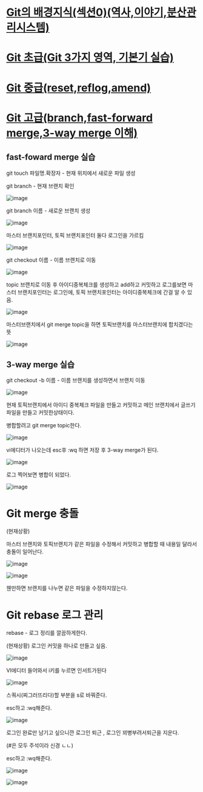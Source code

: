 # [Git의 배경지식(섹션0)(역사,이야기,분산관리시스템)](https://github.com/se6in/Git-study/blob/main/Git%EC%9D%98%20%EA%B8%B0%EC%B4%88.md)
# [Git 초급(Git 3가지 영역, 기본기 실습)](https://github.com/se6in/Git-study/blob/main/Git%20%EA%B8%B0%EB%B3%B8%EA%B8%B0%20%EC%8B%A4%EC%8A%B5.md)
# [Git 중급(reset,reflog,amend)](https://github.com/se6in/Git-study/blob/main/Git%20%EC%A4%91%EA%B8%89.md)

# [Git 고급(branch,fast-forward merge,3-way merge 이해)](https://github.com/se6in/Git-study/blob/main/Git%20%EA%B3%A0%EA%B8%89.md)

## fast-foward merge 실습

git touch 파일명.확장자 - 현재 위치에서 새로운 파일 생성

git branch - 현재 브랜치 확인

![image](https://github.com/se6in/Git-study/assets/116144890/57cd7fd7-89b6-4979-a285-801d1fd76373)

git branch 이름 - 새로운 브랜치 생성

![image](https://github.com/se6in/Git-study/assets/116144890/021e7b60-39d4-434f-b759-ba589263dd62)

마스터 브랜치포인터, 토픽 브랜치포인터 둘다 로그인을 가르킴

![image](https://github.com/se6in/Git-study/assets/116144890/1cd7deda-bdaf-4afd-a556-f4575e563dd1)

git checkout 이름 - 이름 브랜치로 이동

![image](https://github.com/se6in/Git-study/assets/116144890/8a4b2859-287d-427c-be7f-a0ab08081f7d)

topic 브랜치로 이동 후 아이디중복체크를 생성하고 add하고 커밋하고 로그를보면 마스터 브랜치포인터는 로그인에, 토픽 브랜치포인터는 아이디중복체크에 간걸 알 수 있음.

![image](https://github.com/se6in/Git-study/assets/116144890/f35c8485-992b-41cb-8109-dc16666d3d30)

마스터브랜치에서 git merge topic을 하면 토픽브랜치를 마스터브랜치에 합치겠다는 뜻

![image](https://github.com/se6in/Git-study/assets/116144890/5ad712aa-fb09-4b6b-8f5c-51d10caedbfe)

## 3-way merge 실습

git checkout -b 이름 - 이름 브랜치를 생성하면서 브랜치 이동 

![image](https://github.com/se6in/Git-study/assets/116144890/d6ff4a7c-a635-4b08-98dc-328e25e0b233)

현재 토픽브랜치에서 아이디 중복체크 파일을 만들고 커밋하고 메인 브랜치에서 글쓰기 파일을 만들고 커밋한상태이다.

병합할려고 git merge topic한다.

![image](https://github.com/se6in/Git-study/assets/116144890/d5c38710-42b3-4498-922b-edcf5dad36e2)

vi에디터가 나오는데 esc후 :wq 하면 저장 후 3-way merge가 된다.

![image](https://github.com/se6in/Git-study/assets/116144890/10576e38-a340-4f0a-bbf3-4e68ad546a6f)

로그 찍어보면 병합이 되었다.

![image](https://github.com/se6in/Git-study/assets/116144890/174f09b0-3519-42ea-9f5a-4d5a81955ac5)

# Git merge 충돌

(현재상황)

마스터 브랜치와 토픽브랜치가 같은 파일을 수정해서 커밋하고 병합할 때 내용일 달라서 충돌이 일어난다.

![image](https://github.com/se6in/Git-study/assets/116144890/18ca1e79-c0b7-4ffe-8155-2e0b8a72852d)

![image](https://github.com/se6in/Git-study/assets/116144890/9db0cc27-a3b9-4844-b0f8-c717c8e38eab)

웬만하면 브랜치를 나누면 같은 파일을 수정하지않는다.

# Git rebase 로그 관리

rebase - 로그 정리를 깔끔하게한다.

(현재상황)
로그인 커밋을 하나로 만들고 싶음.

![image](https://github.com/se6in/Git-study/assets/116144890/23bdff96-0c3e-4d8b-8f7c-df42ef29267b)

VI에디터 들어와서 i키를 누르면 인서트가된다

![image](https://github.com/se6in/Git-study/assets/116144890/3ae1310e-2534-43c5-a3bb-8f6d2e72ca4a)

스쿼시(찌그러뜨리다)할 부분을 s로 바꿔준다.

esc하고 :wq해준다.

![image](https://github.com/se6in/Git-study/assets/116144890/135bcf51-acd0-4239-b771-599ef780d83d)

로그인 완료만 남기고 싶으니깐 로그인 퇴근 , 로그인 꾀병부려서퇴근을 지운다.

(#은 모두 주석이라 신경 ㄴㄴ)

esc하고 :wq해준다.

![image](https://github.com/se6in/Git-study/assets/116144890/7b784a10-ffc9-4e5e-a399-b4bda59d743f)

![image](https://github.com/se6in/Git-study/assets/116144890/1e918eb3-e320-40ae-af47-6a5575b1c73a)
